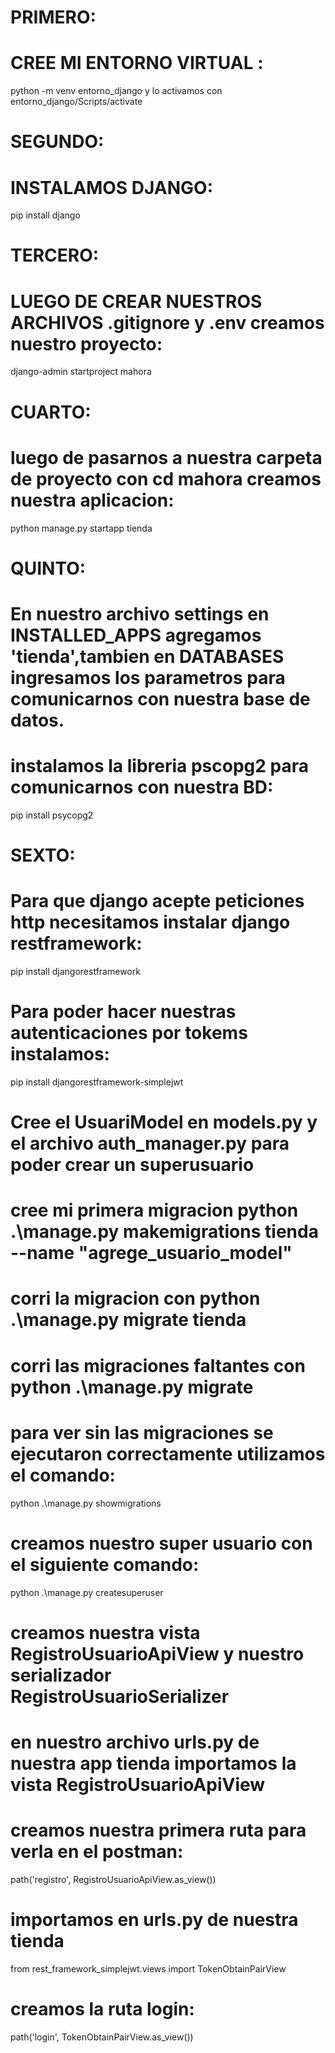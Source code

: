 # PRIMERO:
# CREE MI ENTORNO VIRTUAL : 
 python -m venv entorno_django y lo activamos con entorno_django/Scripts/activate
# SEGUNDO:
# INSTALAMOS DJANGO:
 pip install django
# TERCERO:
# LUEGO DE CREAR NUESTROS ARCHIVOS .gitignore y .env creamos nuestro proyecto:
django-admin startproject mahora
# CUARTO:
# luego de pasarnos a nuestra carpeta de proyecto con cd mahora creamos nuestra aplicacion:
python manage.py startapp tienda
# QUINTO:
# En nuestro archivo settings en INSTALLED_APPS agregamos 'tienda',tambien en DATABASES ingresamos  los parametros para comunicarnos con nuestra base de datos.
# instalamos la libreria pscopg2 para comunicarnos con nuestra BD:
pip install psycopg2
# SEXTO:
# Para que django acepte peticiones http necesitamos instalar django restframework:
pip install djangorestframework
# Para poder hacer nuestras autenticaciones por tokems instalamos:
pip install djangorestframework-simplejwt
# Cree el UsuariModel  en models.py y el archivo auth_manager.py para poder crear un superusuario
# cree mi primera migracion python .\manage.py makemigrations tienda --name "agrege_usuario_model"
# corri la migracion con python .\manage.py migrate tienda
# corri las migraciones faltantes con python .\manage.py migrate     
# para ver sin las migraciones se ejecutaron correctamente utilizamos el comando:
python .\manage.py showmigrations
# creamos nuestro super usuario con el siguiente comando:
python .\manage.py createsuperuser
# creamos nuestra vista RegistroUsuarioApiView y nuestro serializador RegistroUsuarioSerializer
# en nuestro archivo urls.py de nuestra app tienda importamos la vista RegistroUsuarioApiView
# creamos nuestra primera ruta para verla en el postman:
path('registro', RegistroUsuarioApiView.as_view())
# importamos en urls.py de nuestra tienda
from rest_framework_simplejwt.views import TokenObtainPairView
# creamos la ruta login:
 path('login', TokenObtainPairView.as_view())
 



